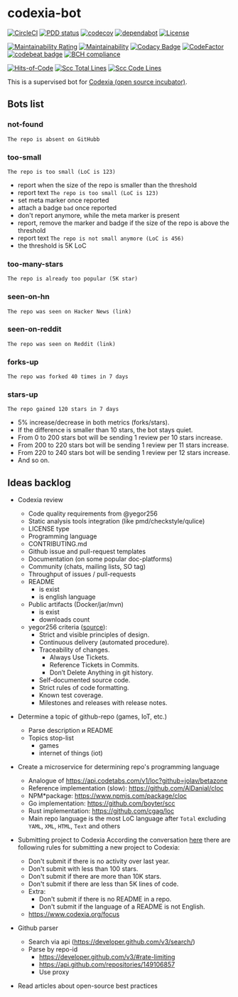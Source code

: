 # codexia-bot

[![CircleCI](https://circleci.com/gh/iakunin/codexia-bot.svg?style=shield)](https://circleci.com/gh/iakunin/codexia-bot)
[![PDD status](http://www.0pdd.com/svg?name=iakunin/codexia-bot)](http://www.0pdd.com/p?name=iakunin/codexia-bot)
[![codecov](https://codecov.io/gh/iakunin/codexia-bot/branch/master/graph/badge.svg)](https://codecov.io/gh/iakunin/codexia-bot)
[![dependabot](https://api.dependabot.com/badges/status?host=github&repo=iakunin/codexia-bot)](https://dependabot.com/)
[![License](https://img.shields.io/badge/license-MIT-green.svg)](https://github.com/iakunin/codexia-bot/blob/master/LICENSE)

[![Maintainability Rating](https://sonarcloud.io/api/project_badges/measure?project=iakunin_codexia-bot&metric=sqale_rating)](https://sonarcloud.io/dashboard?id=iakunin_codexia-bot)
[![Maintainability](https://api.codeclimate.com/v1/badges/ad3831a0be7db8b87a5f/maintainability)](https://codeclimate.com/github/iakunin/codexia-bot/maintainability)
[![Codacy Badge](https://app.codacy.com/project/badge/Grade/061785f8241f4207ae772a48c9678009)](https://www.codacy.com/manual/yakuninm-github/codexia-bot?utm_source=github.com&utm_medium=referral&utm_content=iakunin/codexia-bot&utm_campaign=Badge_Grade)
[![CodeFactor](https://www.codefactor.io/repository/github/iakunin/codexia-bot/badge)](https://www.codefactor.io/repository/github/iakunin/codexia-bot)
[![codebeat badge](https://codebeat.co/badges/92112209-798a-4d3a-9dc3-12e31deca058)](https://codebeat.co/projects/github-com-iakunin-codexia-bot-master)
[![BCH compliance](https://bettercodehub.com/edge/badge/iakunin/codexia-bot?branch=master)](https://bettercodehub.com/)

[![Hits-of-Code](https://hitsofcode.com/github/iakunin/codexia-bot)](https://hitsofcode.com/view/github/iakunin/codexia-bot)
[![Scc Total Lines](https://sloc.xyz/github/iakunin/codexia-bot)](https://github.com/iakunin/codexia-bot)
[![Scc Code Lines](https://sloc.xyz/github/iakunin/codexia-bot?category=code)](https://github.com/iakunin/codexia-bot)

This is a supervised bot for [Codexia (open source incubator)](https://www.codexia.org/).


## Bots list

### not-found

`The repo is absent on GitHubb`

### too-small

`The repo is too small (LoC is 123)`

* report when the size of the repo is smaller than the threshold
* report text `The repo is too small (LoC is 123)`
* set meta marker once reported
* attach a badge `bad` once reported
* don't report anymore, while the meta marker is present
* report, remove the marker and badge if the size of the repo is above the threshold
* report text `The repo is not small anymore (LoC is 456)`
* the threshold is 5K LoC

### too-many-stars

`The repo is already too popular (5K star)`

### seen-on-hn

`The repo was seen on Hacker News (link)`

### seen-on-reddit

`The repo was seen on Reddit (link)`

### forks-up

`The repo was forked 40 times in 7 days`

### stars-up

`The repo gained 120 stars in 7 days`

* 5% increase/decrease in both metrics (forks/stars).
* If the difference is smaller than 10 stars, the bot stays quiet.
* From 0 to 200 stars bot will be sending 1 review per 10 stars increase.
* From 200 to 220 stars bot will be sending 1 review per 11 stars increase.
* From 220 to 240 stars bot will be sending 1 review per 12 stars increase.
* And so on.

## Ideas backlog

* Codexia review
    * Code quality requirements from @yegor256
    * Static analysis tools integration (like pmd/checkstyle/qulice)
    * LICENSE type
    * Programming language
    * CONTRIBUTING.md
    * Github issue and pull-request templates
    * Documentation (on some popular doc-platforms)
    * Community (chats, mailing lists, SO tag)
    * Throughput of issues / pull-requests
    * README
        * is exist
        * is english language
    * Public artifacts (Docker/jar/mvn)
        * is exist
        * downloads count
    * yegor256 criteria
    ([source](https://www.yegor256.com/2015/06/08/deadly-sins-software-project.html)):
        * Strict and visible principles of design.
        * Continuous delivery (automated procedure).
        * Traceability of changes.
            * Always Use Tickets.
            * Reference Tickets in Commits.
            * Don’t Delete Anything in git history.
        * Self-documented source code.
        * Strict rules of code formatting.
        * Known test coverage.
        * Milestones and releases with release notes.


* Determine a topic of github-repo (games, IoT, etc.)
    * Parse description и README
    * Topics stop-list
        * games
        * internet of things (iot)

* Create a microservice for determining repo's programming language
    * Analogue of <https://api.codetabs.com/v1/loc?github=jolav/betazone>
    * Reference implementation (slow): <https://github.com/AlDanial/cloc>
    * NPM*package: <https://www.npmjs.com/package/cloc>
    * Go implementation: <https://github.com/boyter/scc>
    * Rust implementation: <https://github.com/cgag/loc>
    * Main repo language is the most LoC language after `Total`
    excluding `YAML`, `XML`, `HTML`, `Text` and others



* Submitting project to Codexia
    According the conversation [here](https://github.com/yegor256/codexia/issues/102)
    there are following rules for submitting a new project to Codexia:
    * Don't submit if there is no activity over last year.
    * Don't submit with less than 100 stars.
    * Don't submit if there are more than 10K stars.
    * Don't submit if there are less than 5K lines of code.
    * Extra:
        * Don't submit if there is no README in a repo.
        * Don't submit if the language of a README is not English.
    * <https://www.codexia.org/focus>



* Github parser
    * Search via api (<https://developer.github.com/v3/search/>)
    * Parse by repo-id
        * <https://developer.github.com/v3/#rate-limiting>
        * <https://api.github.com/repositories/149106857>
        * Use proxy


* Read articles about open-source best practices
